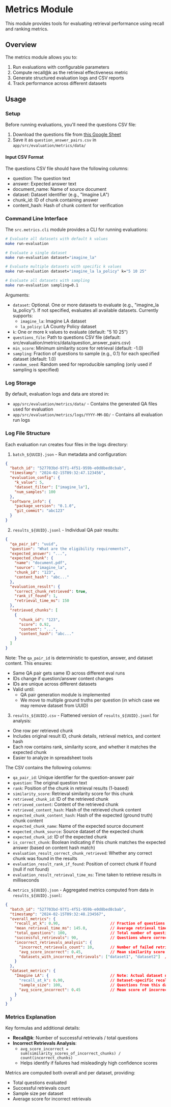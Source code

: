 # Metrics Module

This module provides tools for evaluating retrieval performance using recall and ranking metrics.

## Overview

The metrics module allows you to:
1. Run evaluations with configurable parameters
2. Compute recall@k as the retrieval effectiveness metric 
3. Generate structured evaluation logs and CSV reports
4. Track performance across different datasets

## Usage

### Setup

Before running evaluations, you'll need the questions CSV file:
1. Download the questions file from [this Google Sheet](https://docs.google.com/spreadsheets/d/1KBFMyRUSohqA94ic6yAv3Ne22GwEBJHHYHM49rEKFsc/edit?usp=sharing)
2. Save it as `question_answer_pairs.csv` in `app/src/evaluation/metrics/data/`

#### Input CSV Format

The questions CSV file should have the following columns:
- question: The question text
- answer: Expected answer text
- document_name: Name of source document
- dataset: Dataset identifier (e.g., "Imagine LA")
- chunk_id: ID of chunk containing answer
- content_hash: Hash of chunk content for verification

### Command Line Interface

The `src.metrics.cli` module provides a CLI for running evaluations:

```bash
# Evaluate all datasets with default k values
make run-evaluation

# Evaluate a single dataset
make run-evaluation dataset="imagine_la"

# Evaluate multiple datasets with specific k values
make run-evaluation dataset="imagine_la la_policy" k="5 10 25"

# Evaluate all datasets with sampling
make run-evaluation sampling=0.1
```

Arguments:
- `dataset`: Optional. One or more datasets to evaluate (e.g., "imagine_la la_policy"). If not specified, evaluates all available datasets. Currently supports:
  - `imagine_la`: Imagine LA dataset
  - `la_policy`: LA County Policy dataset
- `k`: One or more k values to evaluate (default: "5 10 25")
- `questions_file`: Path to questions CSV file (default: src/evaluation/metrics/data/question_answer_pairs.csv)
- `min_score`: Minimum similarity score for retrieval (default: -1.0)
- `sampling`: Fraction of questions to sample (e.g., 0.1) for each specified dataset (default: 1.0)
- `random_seed`: Random seed for reproducible sampling (only used if sampling is specified)

### Log Storage

By default, evaluation logs and data are stored in:
- `app/src/evaluation/metrics/data/` - Contains the generated QA files used for evaluation
- `app/src/evaluation/metrics/logs/YYYY-MM-DD/` - Contains all evaluation run logs

### Log File Structure

Each evaluation run creates four files in the logs directory:

1. `batch_${UUID}.json` - Run metadata and configuration:
```json
{
  "batch_id": "527703bd-97f1-4f51-959b-e0d8bed8cbab",
  "timestamp": "2024-02-15T09:32:47.123456",
  "evaluation_config": {
    "k_value": 5,
    "dataset_filter": ["imagine_la"],
    "num_samples": 100
  },
  "software_info": {
    "package_version": "0.1.0",
    "git_commit": "abc123"
  }
}
```

2. `results_${UUID}.jsonl` - Individual QA pair results:
```json
{
  "qa_pair_id": "uuid",
  "question": "What are the eligibility requirements?",
  "expected_answer": "...",
  "expected_chunk": {
    "name": "document.pdf",
    "source": "imagine_la",
    "chunk_id": "123",
    "content_hash": "abc..."
  },
  "evaluation_result": {
    "correct_chunk_retrieved": true,
    "rank_if_found": 1,
    "retrieval_time_ms": 150
  },
  "retrieved_chunks": [
    {
      "chunk_id": "123",
      "score": 0.92,
      "content": "...",
      "content_hash": "abc..."
    }
  ]
}
```

Note: The `qa_pair_id` is deterministic to question, answer, and dataset content. This ensures:
- Same QA pair gets same ID across different eval runs
- IDs change if question/answer content changes
- IDs are unique across different datasets
- Valid until:
  - QA pair generation module is implemented
  - We move to multiple ground truths per question (in which case we may remove dataset from UUID)

3. `results_${UUID}.csv` - Flattened version of `results_${UUID}.jsonl` for analysis:
- One row per retrieved chunk
- Includes original result ID, chunk details, retrieval metrics, and content hash
- Each row contains rank, similarity score, and whether it matches the expected chunk
- Easier to analyze in spreadsheet tools

The CSV contains the following columns:
- `qa_pair_id`: Unique identifier for the question-answer pair
- `question`: The original question text
- `rank`: Position of the chunk in retrieval results (1-based)
- `similarity_score`: Retrieval similarity score for this chunk
- `retrieved_chunk_id`: ID of the retrieved chunk
- `retrieved_content`: Content of the retrieved chunk
- `retrieved_content_hash`: Hash of the retrieved chunk content
- `expected_chunk_content_hash`: Hash of the expected (ground truth) chunk content
- `expected_chunk_name`: Name of the expected source document
- `expected_chunk_source`: Source dataset of the expected chunk
- `expected_chunk_id`: ID of the expected chunk
- `is_correct_chunk`: Boolean indicating if this chunk matches the expected answer (based on content hash match)
- `evaluation_result_correct_chunk_retrieved`: Whether any correct chunk was found in the results
- `evaluation_result_rank_if_found`: Position of correct chunk if found (null if not found)
- `evaluation_result_retrieval_time_ms`: Time taken to retrieve results in milliseconds

4. `metrics_${UUID}.json` - Aggregated metrics computed from data in `results_${UUID}.jsonl`:
```json
{
  "batch_id": "527703bd-97f1-4f51-959b-e0d8bed8cbab",
  "timestamp": "2024-02-15T09:32:48.234567",
  "overall_metrics": {
    "recall_at_k": 0.90,                      // Fraction of questions where correct chunk found in top k results
    "mean_retrieval_time_ms": 145.0,          // Average retrieval time per question
    "total_questions": 100,                   // Total number of questions evaluated
    "successful_retrievals": 90,              // Questions where correct chunk was found
    "incorrect_retrievals_analysis": {
      "incorrect_retrievals_count": 10,       // Number of failed retrievals
      "avg_score_incorrect": 0.45,            // Mean similarity score of incorrect chunks
      "datasets_with_incorrect_retrievals": ["dataset1", "dataset2"]  // Datasets with failures, sorted by frequency
    }
  },
  "dataset_metrics": {
    "Imagine LA": {                           // Note: Actual dataset name from CSV
      "recall_at_k": 0.90,                    // Dataset-specific recall rate
      "sample_size": 100,                     // Questions from this dataset
      "avg_score_incorrect": 0.45             // Mean score of incorrect retrievals
    }
  }
}
```

### Metrics Explanation

Key formulas and additional details:

- **Recall@k**: Number of successful retrievals / total questions
- **Incorrect Retrievals Analysis**:
  - `avg_score_incorrect = sum(similarity_scores_of_incorrect_chunks) / count(incorrect_chunks)`
  - Helps identify if failures had misleadingly high confidence scores

Metrics are computed both overall and per dataset, providing:
- Total questions evaluated
- Successful retrievals count
- Sample size per dataset
- Average score for incorrect retrievals
``` 